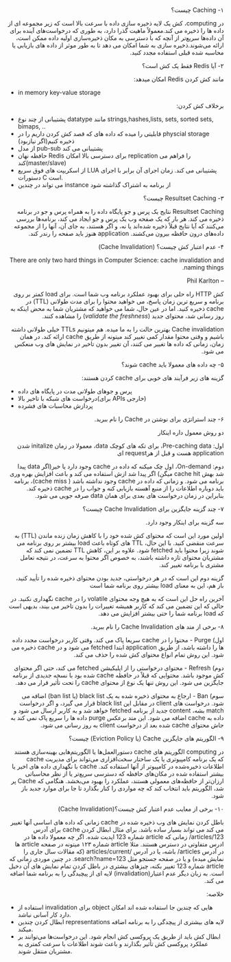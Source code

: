 <!-- Output copied to clipboard! -->

<!-----

Yay, no errors, warnings, or alerts!

Conversion time: 0.547 seconds.


Using this Markdown file:

1. Paste this output into your source file.
2. See the notes and action items below regarding this conversion run.
3. Check the rendered output (headings, lists, code blocks, tables) for proper
   formatting and use a linkchecker before you publish this page.

Conversion notes:

* Docs to Markdown version 1.0β33
* Wed Feb 02 2022 08:47:11 GMT-0800 (PST)
* Source doc: Caching
----->


<p dir="rtl">
۱- Caching چیست؟ </p>


<p dir="rtl">
در computing،  کش یک لایه ذخیره سازی داده با سرعت بالا است که زیر مجموعه ای از داده ها را ذخیره می کند.معمولاً ماهیت گذرا دارد، به طوری که درخواست‌های آینده برای آن داده‌ها سریع‌تر از آنچه که با دسترسی به مکان ذخیره‌سازی اولیه داده ممکن است، ارائه می‌شوند.ذخیره سازی به شما امکان می دهد تا به طور موثر از داده های بازیابی یا محاسبه شده قبلی استفاده مجدد کنید.</p>


<p dir="rtl">
۲- آیا Redis فقط یک کش است؟</p>


<p dir="rtl">
مانند کش کردن Redis امکان میدهد:</p>




* in memory key-value storage

<p dir="rtl">
برخلاف کش کردن: </p>




* پشتیبانی از چند نوع datatype مانند strings,hashes,lists, sets, sorted sets, bimaps, ..
* قابلیتی را میده که داده های که قصد کش کردن داریم را در physcial storage ذخیره کنیم(اگر نیازبود)
* از مدل pub-sub پشتیبانی می کند
* حافظه نهان Redis برای دسترسی بالا امکان replication را فراهم می کند(master/slave)
* از اسکریپت های فوق سریع LUA پشتیبانی می کند. زمان اجرای آن برابر با اجرای دستورات C است.
* می تواند در چندین instance از برنامه به اشتراک گذاشته شود

<p dir="rtl">
۳- Resultset Caching چیست؟</p>


<p dir="rtl">
Resultset Caching نتایج یک پرس و جو پایگاه داده را به همراه پرس و جو در برنامه ذخیره می کند. هر بار که یک صفحه وب یک پرس و جو ایجاد می کند، برنامه‌ها بررسی می‌کنند که آیا نتایج قبلاً ذخیره شده‌اند یا نه، و اگر هستند، به جای آن، آنها را از مجموعه داده‌های درون حافظه بیرون می‌کشند. application هنوز باید صفحه را رندر کند.</p>


<p dir="rtl">
۴- عدم اعتبار کش چیست؟ (Cache Invalidation)</p>


<p dir="rtl">
There are only two hard things in Computer Science: cache invalidation and naming things.</p>


<p dir="rtl">
– Phil Karlton</p>


<p dir="rtl">
کش HTTP راه حلی برای بهبود عملکرد برنامه وب شما است. برای load کمتر بر روی برنامه و سریع ترین زمان پاسخ، می خواهید محتوا را برای مدت طولانی (TTL) در cache  ذخیره کنید. اما در عین حال، شما می خواهید که مشتریان شما به محض اینکه به روز رسانی شد، محتوای جدید  (<em>validate the freshness</em>) را مشاهده کنند.</p>


<p dir="rtl">
Cache invalidation بهترین حالت را به ما میده. هم میتونیم TTLs خیلی طولانی داشته باشیم و وقتی محتوا مقدار کمی تغییر کند میتونه از طریق cache ارائه کند. در همان زمان، زمانی که داده ها تغییر می کنند، آن تغییر بدون تاخیر در نمایش های وب منعکس می شود.</p>


<p dir="rtl">
۵- چه داده های معمولا باید cache شوند؟ </p>


<p dir="rtl">
گزینه های زیر فرآیند های خوبی برای cache کردن هستند: </p>




* پرس و جوهای طولانی مدت در پایگاه های داده
* درخواست های شبکه با تاخیر بالا(برای APIs خارجی)
* پردازش محاسبات های فشرده

<p dir="rtl">
۶- چند استراتژی برای نوشتن در  Cache را نام ببرید. </p>


<p dir="rtl">
دو روش معمول داره اینکار </p>


<p dir="rtl">
اول:  Pre-caching data، برای تکه های کوچک data، معمولا در زمان initalize شدن application هست و قبل از هرrequest ای </p>


<p dir="rtl">
دوم: On-demand، اول چک میکنه که داده در cache وجود دارد یا خیر(اگر data پیدا شد بهش cache hit میگن) اگر پیدا شد ازش استفاده می کند و باعث افزایش بهره وری برنامه می شود. و زمانی که داده در cache وجود نداشته باشد ( cache miss)، برنامه باید دوباره اطلاعات را از منبع آهسته بازیابی کنه و جواب را در cache ذخیره کند. بنابراین در زمان درخواست های بعدی برای همان data صرفه جویی می شود.</p>


<p dir="rtl">
۷- چند گزینه جایگزین برای Cache Invalidation چیست؟</p>


<p dir="rtl">
سه گزینه برای اینکار وجود دارد. </p>


<p dir="rtl">
اولین مورد این است که محتوای کش شده خود را با کاهش زمان زنده ماندن (TTL) به سرعت منقضی کنید. با این حال، TTL های کوتاه باعث load بیشتر بر روی برنامه می شوند زیرا محتوا باید fetched شود. علاوه بر این، کاهش TTL تضمین نمی کند که مشتریان محتوای تازه داشته باشند، به خصوص اگر محتوا به سرعت، در نتیجه تعامل مشتری با برنامه تغییر کند.</p>


<p dir="rtl">
گزینه دوم این است که در هر درخواستی، جدید بودن محتوای ذخیره شده را تأیید کنید، باز هم، این به معنای load  بیشتر روی برنامه شما است</p>


<p dir="rtl">
آخرین راه حل این است که به هیچ وجه محتوای volatile را در cache نگهداری نکنید. در حالی که این تضمین می کند که کاربر همیشه تغییرات را بدون تاخیر می بیند، بدیهی است که load برنامه شما را حتی بیشتر افزایش می دهد.</p>


<p dir="rtl">
۸-  برخی از متد های Cache Invalidation را نام ببرید. </p>


<p dir="rtl">
اول) Purge - محتوا را در cache سریعا پاک می کند. وقتی کاربر درخواست مجدد داده ها را داشته باشد، از طریق application ابتدا fetched می شود و در cache ذخیره می شود. این روش تمام انواع محتوای کش شده را حذف می کند.</p>


<p dir="rtl">
دوم) Refresh - محتوای درخواستی را از اپلیکیشن fetched می کند، حتی اگر محتوای کش موجود باشد. محتوایی که قبلاً در حافظه cache  شده بود با نسخه جدیدی از برنامه جایگزین می شود. این روش تنها یک نوع از محتوای cache را تحت تأثیر قرار می دهد.</p>


<p dir="rtl">
سوم) Ban - ارجاع به محتوای ذخیره شده به یک black list  (یا ban list) اضافه می شود. درخواست های client در مقابل این black list قرار می گیرد، و اگر درخواست match بشه، content جدید از برنامه fetched خواهد شد و به کاربر ارسال می شود و داده به cache اضافه می شود. این متد برعکس purge داده ها را سریع پاک نمی کند به جاش محتوای cache شده بعد از درخواست client به روز رسانی می شود. </p>


<p dir="rtl">
۹- الگوریتم های جایگزین Cache (یا Eviction Policy) چیست؟ </p>


<p dir="rtl">
در computing الگوریتم های cache دستورالعمل‌ها یا الگوریتم‌هایی بهینه‌سازی هستند که یک برنامه کامپیوتری یا یک ساختار سخت‌افزاری می‌تواند برای مدیریت cache  اطلاعات ذخیره‌شده در کامپیوتر  از آنها استفاده کند. cache با نگهداری  داده های اخیر یا بیشتر استفاده شده در مکان‌های حافظه که دسترسی سریع‌تر یا از نظر محاسباتی ارزان‌تر از حافظه‌های معمولی هستند، عملکرد را بهبود می‌بخشد. هنگامی که Cache پر شد، الگوریتم باید انتخاب کند که چه مواردی را کنار بگذارد تا جا برای موارد جدید باز شود.</p>


<p dir="rtl">
۱۰- برخی از معایب عدم اعتبار کش چیست؟(Cache Invalidation)</p>


<p dir="rtl">
باطل کردن نمایش های وب ذخیره شده در cache زمانی که داده های اساسی آنها تغییر می کند می تواند بسیار ساده باشد. برای مثال ابطال کردن cache برای آدرس articles/123/ زمانی که article شماره 123 اپدیت شده. اگر چه معمولا داده ها در ادرس متفاوتی در دسترس هستند. مثلا article شماره ۱۲۳ میتونه در صفحه article ها در آدرس articles/ باشه، یا در آدرس /articles/current (که مقالات سال جاری را نمایش میده) و یا در صفحه جستجو مثل search?name=123. در چنین موردی زمانی که article  شماره 123 تغییر بکنه، چیزهای بیشتری در باطل کردن تمام نمایش های آن دخیل است. به زبان دیگر عدم اعتبار(invalidation) لایه ای از پیچیدگی را به برنامه شما اضافه می کند.</p>


<p dir="rtl">
خلاصه:</p>




* استفاده از invalidation برای object هایی که چندین جا استفاده شده اند امکان دارد کار آسانی نباشد.
* ابطال کردن چندین representations لایه های بیشتری از پیچدگی را به برنامه اضافه میکند.
* ابطال کش باید از طریق یک پروکسی کش انجام شود. این درخواست‌ها می‌توانند بر عملکرد پروکسی کش تأثیر بگذارند و باعث شوند اطلاعات با سرعت کمتری به مشتریان منتقل شوند.